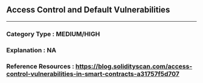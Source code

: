 ##  Access Control and Default Vulnerabilities



   



---

### **Category Type** : MEDIUM/HIGH


### **Explanation** : NA




### **Reference Resources** : https://blog.solidityscan.com/access-control-vulnerabilities-in-smart-contracts-a31757f5d707

 